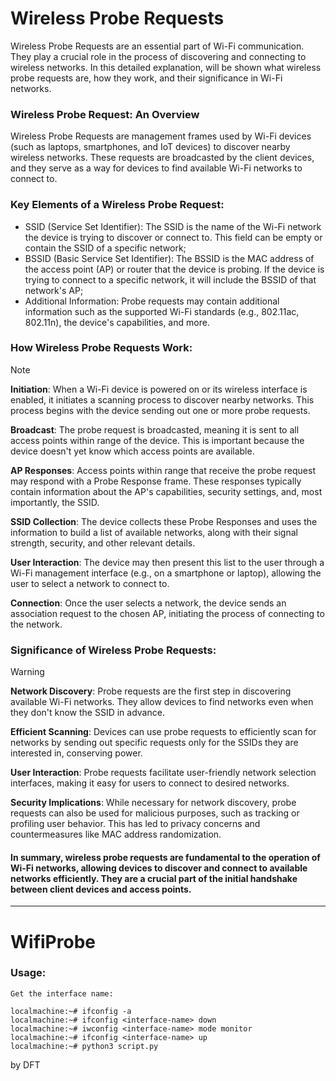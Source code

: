 # Wireless Probe Requests

Wireless Probe Requests are an essential part of Wi-Fi communication. They play a crucial role in the process of discovering and connecting to wireless networks. In this detailed explanation, will be shown what wireless probe requests are, how they work, and their significance in Wi-Fi networks.

### Wireless Probe Request: An Overview

Wireless Probe Requests are management frames used by Wi-Fi devices (such as laptops, smartphones, and IoT devices) to discover nearby wireless networks. These requests are broadcasted by the client devices, and they serve as a way for devices to find available Wi-Fi networks to connect to.

### Key Elements of a Wireless Probe Request:

 * SSID (Service Set Identifier): The SSID is the name of the Wi-Fi network the device is trying to discover or connect to. This field can be empty or contain the SSID of a specific network;
 * BSSID (Basic Service Set Identifier): The BSSID is the MAC address of the access point (AP) or router that the device is probing. If the device is trying to connect to a specific network, it will include the BSSID of that network's AP;
 * Additional Information: Probe requests may contain additional information such as the supported Wi-Fi standards (e.g., 802.11ac, 802.11n), the device's capabilities, and more.

### How Wireless Probe Requests Work:

> [!NOTE]
> **Initiation**: When a Wi-Fi device is powered on or its wireless interface is enabled, it initiates a scanning process to discover nearby networks. This process begins with the device sending out one or more probe requests.
>
> **Broadcast**: The probe request is broadcasted, meaning it is sent to all access points within range of the device. This is important because the device doesn't yet know which access points are available.
>
> **AP Responses**: Access points within range that receive the probe request may respond with a Probe Response frame. These responses typically contain information about the AP's capabilities, security settings, and, most importantly, the SSID.
>
> **SSID Collection**: The device collects these Probe Responses and uses the information to build a list of available networks, along with their signal strength, security, and other relevant details.
>
> **User Interaction**: The device may then present this list to the user through a Wi-Fi management interface (e.g., on a smartphone or laptop), allowing the user to select a network to connect to.
>
> **Connection**: Once the user selects a network, the device sends an association request to the chosen AP, initiating the process of connecting to the network.


### Significance of Wireless Probe Requests:

> [!WARNING]
> **Network Discovery**: Probe requests are the first step in discovering available Wi-Fi networks. They allow devices to find networks even when they don't know the SSID in advance.
> 
> **Efficient Scanning**: Devices can use probe requests to efficiently scan for networks by sending out specific requests only for the SSIDs they are interested in, conserving power.
>
> **User Interaction**: Probe requests facilitate user-friendly network selection interfaces, making it easy for users to connect to desired networks.
>
> **Security Implications**: While necessary for network discovery, probe requests can also be used for malicious purposes, such as tracking or profiling user behavior. This has led to privacy concerns and countermeasures like MAC address randomization.

#### In summary, wireless probe requests are fundamental to the operation of Wi-Fi networks, allowing devices to discover and connect to available networks efficiently. They are a crucial part of the initial handshake between client devices and access points.
----

# WifiProbe
 
### Usage:

```
Get the interface name:

localmachine:~# ifconfig -a
localmachine:~# ifconfig <interface-name> down
localmachine:~# iwconfig <interface-name> mode monitor
localmachine:~# ifconfig <interface-name> up
localmachine:~# python3 script.py 

```
by DFT
